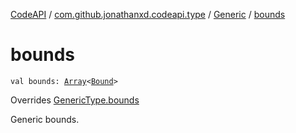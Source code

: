[CodeAPI](../../index.md) / [com.github.jonathanxd.codeapi.type](../index.md) / [Generic](index.md) / [bounds](.)

# bounds

`val bounds: `[`Array`](https://kotlinlang.org/api/latest/jvm/stdlib/kotlin/-array/index.html)`<`[`Bound`](../-generic-type/-bound/index.md)`>`

Overrides [GenericType.bounds](../-generic-type/bounds.md)

Generic bounds.


